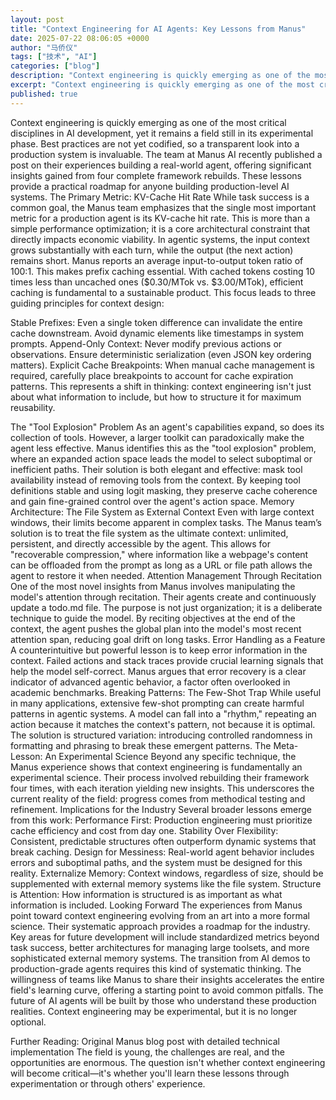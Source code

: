 ```yaml
---
layout: post
title: "Context Engineering for AI Agents: Key Lessons from Manus"
date: 2025-07-22 08:06:05 +0000
author: "马侨仪"
tags: ["技术", "AI"]
categories: ["blog"]
description: "Context engineering is quickly emerging as one of the most critical disciplines in AI development, yet it remains a field still in its experimental ph..."
excerpt: "Context engineering is quickly emerging as one of the most critical disciplines ..."
published: true
---
```


Context engineering is quickly emerging as one of the most critical disciplines in AI development, yet it remains a field still in its experimental phase. Best practices are not yet codified, so a transparent look into a production system is invaluable.
The team at Manus AI recently published a post on their experiences building a real-world agent, offering significant insights gained from four complete framework rebuilds. These lessons provide a practical roadmap for anyone building production-level AI systems.
The Primary Metric: KV-Cache Hit Rate
While task success is a common goal, the Manus team emphasizes that the single most important metric for a production agent is its KV-cache hit rate. This is more than a simple performance optimization; it is a core architectural constraint that directly impacts economic viability.
In agentic systems, the input context grows substantially with each turn, while the output (the next action) remains short. Manus reports an average input-to-output token ratio of 100:1. This makes prefix caching essential. With cached tokens costing 10 times less than uncached ones ($0.30/MTok vs. $3.00/MTok), efficient caching is fundamental to a sustainable product.
This focus leads to three guiding principles for context design:

Stable Prefixes: Even a single token difference can invalidate the entire cache downstream. Avoid dynamic elements like timestamps in system prompts.
Append-Only Context: Never modify previous actions or observations. Ensure deterministic serialization (even JSON key ordering matters).
Explicit Cache Breakpoints: When manual cache management is required, carefully place breakpoints to account for cache expiration patterns.
This represents a shift in thinking: context engineering isn't just about what information to include, but how to structure it for maximum reusability.

The "Tool Explosion" Problem
As an agent's capabilities expand, so does its collection of tools. However, a larger toolkit can paradoxically make the agent less effective. Manus identifies this as the "tool explosion" problem, where an expanded action space leads the model to select suboptimal or inefficient paths.
Their solution is both elegant and effective: mask tool availability instead of removing tools from the context. By keeping tool definitions stable and using logit masking, they preserve cache coherence and gain fine-grained control over the agent's action space.
Memory Architecture: The File System as External Context
Even with large context windows, their limits become apparent in complex tasks. The Manus team’s solution is to treat the file system as the ultimate context: unlimited, persistent, and directly accessible by the agent. This allows for "recoverable compression," where information like a webpage's content can be offloaded from the prompt as long as a URL or file path allows the agent to restore it when needed.
Attention Management Through Recitation
One of the most novel insights from Manus involves manipulating the model's attention through recitation. Their agents create and continuously update a todo.md file. The purpose is not just organization; it is a deliberate technique to guide the model. By reciting objectives at the end of the context, the agent pushes the global plan into the model's most recent attention span, reducing goal drift on long tasks.
Error Handling as a Feature
A counterintuitive but powerful lesson is to keep error information in the context. Failed actions and stack traces provide crucial learning signals that help the model self-correct. Manus argues that error recovery is a clear indicator of advanced agentic behavior, a factor often overlooked in academic benchmarks.
Breaking Patterns: The Few-Shot Trap
While useful in many applications, extensive few-shot prompting can create harmful patterns in agentic systems. A model can fall into a "rhythm," repeating an action because it matches the context's pattern, not because it is optimal. The solution is structured variation: introducing controlled randomness in formatting and phrasing to break these emergent patterns.
The Meta-Lesson: An Experimental Science
Beyond any specific technique, the Manus experience shows that context engineering is fundamentally an experimental science. Their process involved rebuilding their framework four times, with each iteration yielding new insights. This underscores the current reality of the field: progress comes from methodical testing and refinement.
Implications for the Industry
Several broader lessons emerge from this work:
Performance First: Production engineering must prioritize cache efficiency and cost from day one.
Stability Over Flexibility: Consistent, predictable structures often outperform dynamic systems that break caching.
Design for Messiness: Real-world agent behavior includes errors and suboptimal paths, and the system must be designed for this reality.
Externalize Memory: Context windows, regardless of size, should be supplemented with external memory systems like the file system.
Structure is Attention: How information is structured is as important as what information is included.
Looking Forward
The experiences from Manus point toward context engineering evolving from an art into a more formal science. Their systematic approach provides a roadmap for the industry. Key areas for future development will include standardized metrics beyond task success, better architectures for managing large toolsets, and more sophisticated external memory systems.
The transition from AI demos to production-grade agents requires this kind of systematic thinking. The willingness of teams like Manus to share their insights accelerates the entire field's learning curve, offering a starting point to avoid common pitfalls. The future of AI agents will be built by those who understand these production realities. Context engineering may be experimental, but it is no longer optional.

Further Reading:
Original Manus blog post with detailed technical implementation
The field is young, the challenges are real, and the opportunities are enormous. The question isn't whether context engineering will become critical—it's whether you'll learn these lessons through experimentation or through others' experience.

